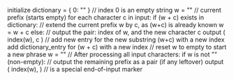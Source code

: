 initialize dictionary = { 0: "" }        // index 0 is an empty string
w = ""                                   // current prefix (starts empty)
for each character c in input:
   if (w + c) exists in dictionary:
      // extend the current prefix w by c, as (w+c) is already known
      w = w + c
   else:
      // output the pair: index of w, and the new character c
      output ( index(w), c )
      // add new entry for the new substring (w+c) with a new index
      add dictionary_entry for (w + c) with a new index
      // reset w to empty to start a new phrase
      w = ""
   // After processing all input characters:
if w is not "" (non-empty):
   // output the remaining prefix as a pair (if any leftover)
   output ( index(w), <EOF> )   // <EOF> is a special end-of-input marker
